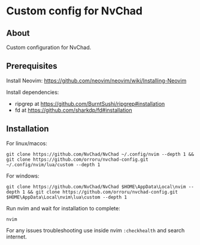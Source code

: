 # Custom config for NvChad

## About

Custom configuration for NvChad.

## Prerequisites

Install Neovim: https://github.com/neovim/neovim/wiki/Installing-Neovim

Install dependencies:
- ripgrep at https://github.com/BurntSushi/ripgrep#installation
- fd at https://github.com/sharkdp/fd#installation

## Installation
For linux/macos:
```
git clone https://github.com/NvChad/NvChad ~/.config/nvim --depth 1 && git clone https://github.com/orroru/nvchad-config.git ~/.config/nvim/lua/custom --depth 1
```

For windows:
```
git clone https://github.com/NvChad/NvChad $HOME\AppData\Local\nvim --depth 1 && git clone https://github.com/orroru/nvchad-config.git $HOME\AppData\Local\nvim\lua\custom --depth 1
```

Run nvim and wait for installation to complete:
```
nvim
```

For any issues troubleshooting use inside nvim `:checkhealth` and search internet.
